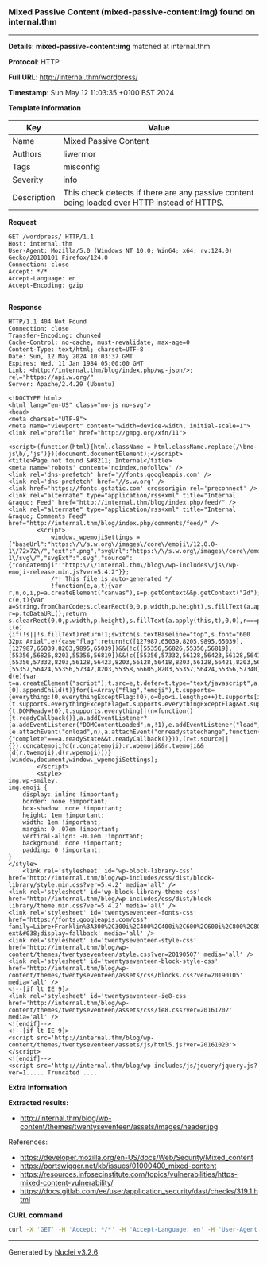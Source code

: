 ### Mixed Passive Content (mixed-passive-content:img) found on internal.thm

----
**Details**: **mixed-passive-content:img** matched at internal.thm

**Protocol**: HTTP

**Full URL**: http://internal.thm/wordpress/

**Timestamp**: Sun May 12 11:03:35 +0100 BST 2024

**Template Information**

| Key | Value |
| --- | --- |
| Name | Mixed Passive Content |
| Authors | liwermor |
| Tags | misconfig |
| Severity | info |
| Description | This check detects if there are any passive content being loaded over HTTP instead of HTTPS.<br> |

**Request**
```http
GET /wordpress/ HTTP/1.1
Host: internal.thm
User-Agent: Mozilla/5.0 (Windows NT 10.0; Win64; x64; rv:124.0) Gecko/20100101 Firefox/124.0
Connection: close
Accept: */*
Accept-Language: en
Accept-Encoding: gzip


```

**Response**
```http
HTTP/1.1 404 Not Found
Connection: close
Transfer-Encoding: chunked
Cache-Control: no-cache, must-revalidate, max-age=0
Content-Type: text/html; charset=UTF-8
Date: Sun, 12 May 2024 10:03:37 GMT
Expires: Wed, 11 Jan 1984 05:00:00 GMT
Link: <http://internal.thm/blog/index.php/wp-json/>; rel="https://api.w.org/"
Server: Apache/2.4.29 (Ubuntu)

<!DOCTYPE html>
<html lang="en-US" class="no-js no-svg">
<head>
<meta charset="UTF-8">
<meta name="viewport" content="width=device-width, initial-scale=1">
<link rel="profile" href="http://gmpg.org/xfn/11">

<script>(function(html){html.className = html.className.replace(/\bno-js\b/,'js')})(document.documentElement);</script>
<title>Page not found &#8211; Internal</title>
<meta name='robots' content='noindex,nofollow' />
<link rel='dns-prefetch' href='//fonts.googleapis.com' />
<link rel='dns-prefetch' href='//s.w.org' />
<link href='https://fonts.gstatic.com' crossorigin rel='preconnect' />
<link rel="alternate" type="application/rss+xml" title="Internal &raquo; Feed" href="http://internal.thm/blog/index.php/feed/" />
<link rel="alternate" type="application/rss+xml" title="Internal &raquo; Comments Feed" href="http://internal.thm/blog/index.php/comments/feed/" />
		<script>
			window._wpemojiSettings = {"baseUrl":"https:\/\/s.w.org\/images\/core\/emoji\/12.0.0-1\/72x72\/","ext":".png","svgUrl":"https:\/\/s.w.org\/images\/core\/emoji\/12.0.0-1\/svg\/","svgExt":".svg","source":{"concatemoji":"http:\/\/internal.thm\/blog\/wp-includes\/js\/wp-emoji-release.min.js?ver=5.4.2"}};
			/*! This file is auto-generated */
			!function(e,a,t){var r,n,o,i,p=a.createElement("canvas"),s=p.getContext&&p.getContext("2d");function c(e,t){var a=String.fromCharCode;s.clearRect(0,0,p.width,p.height),s.fillText(a.apply(this,e),0,0);var r=p.toDataURL();return s.clearRect(0,0,p.width,p.height),s.fillText(a.apply(this,t),0,0),r===p.toDataURL()}function l(e){if(!s||!s.fillText)return!1;switch(s.textBaseline="top",s.font="600 32px Arial",e){case"flag":return!c([127987,65039,8205,9895,65039],[127987,65039,8203,9895,65039])&&(!c([55356,56826,55356,56819],[55356,56826,8203,55356,56819])&&!c([55356,57332,56128,56423,56128,56418,56128,56421,56128,56430,56128,56423,56128,56447],[55356,57332,8203,56128,56423,8203,56128,56418,8203,56128,56421,8203,56128,56430,8203,56128,56423,8203,56128,56447]));case"emoji":return!c([55357,56424,55356,57342,8205,55358,56605,8205,55357,56424,55356,57340],[55357,56424,55356,57342,8203,55358,56605,8203,55357,56424,55356,57340])}return!1}function d(e){var t=a.createElement("script");t.src=e,t.defer=t.type="text/javascript",a.getElementsByTagName("head")[0].appendChild(t)}for(i=Array("flag","emoji"),t.supports={everything:!0,everythingExceptFlag:!0},o=0;o<i.length;o++)t.supports[i[o]]=l(i[o]),t.supports.everything=t.supports.everything&&t.supports[i[o]],"flag"!==i[o]&&(t.supports.everythingExceptFlag=t.supports.everythingExceptFlag&&t.supports[i[o]]);t.supports.everythingExceptFlag=t.supports.everythingExceptFlag&&!t.supports.flag,t.DOMReady=!1,t.readyCallback=function(){t.DOMReady=!0},t.supports.everything||(n=function(){t.readyCallback()},a.addEventListener?(a.addEventListener("DOMContentLoaded",n,!1),e.addEventListener("load",n,!1)):(e.attachEvent("onload",n),a.attachEvent("onreadystatechange",function(){"complete"===a.readyState&&t.readyCallback()})),(r=t.source||{}).concatemoji?d(r.concatemoji):r.wpemoji&&r.twemoji&&(d(r.twemoji),d(r.wpemoji)))}(window,document,window._wpemojiSettings);
		</script>
		<style>
img.wp-smiley,
img.emoji {
	display: inline !important;
	border: none !important;
	box-shadow: none !important;
	height: 1em !important;
	width: 1em !important;
	margin: 0 .07em !important;
	vertical-align: -0.1em !important;
	background: none !important;
	padding: 0 !important;
}
</style>
	<link rel='stylesheet' id='wp-block-library-css'  href='http://internal.thm/blog/wp-includes/css/dist/block-library/style.min.css?ver=5.4.2' media='all' />
<link rel='stylesheet' id='wp-block-library-theme-css'  href='http://internal.thm/blog/wp-includes/css/dist/block-library/theme.min.css?ver=5.4.2' media='all' />
<link rel='stylesheet' id='twentyseventeen-fonts-css'  href='https://fonts.googleapis.com/css?family=Libre+Franklin%3A300%2C300i%2C400%2C400i%2C600%2C600i%2C800%2C800i&#038;subset=latin%2Clatin-ext&#038;display=fallback' media='all' />
<link rel='stylesheet' id='twentyseventeen-style-css'  href='http://internal.thm/blog/wp-content/themes/twentyseventeen/style.css?ver=20190507' media='all' />
<link rel='stylesheet' id='twentyseventeen-block-style-css'  href='http://internal.thm/blog/wp-content/themes/twentyseventeen/assets/css/blocks.css?ver=20190105' media='all' />
<!--[if lt IE 9]>
<link rel='stylesheet' id='twentyseventeen-ie8-css'  href='http://internal.thm/blog/wp-content/themes/twentyseventeen/assets/css/ie8.css?ver=20161202' media='all' />
<![endif]-->
<!--[if lt IE 9]>
<script src='http://internal.thm/blog/wp-content/themes/twentyseventeen/assets/js/html5.js?ver=20161020'></script>
<![endif]-->
<script src='http://internal.thm/blog/wp-includes/js/jquery/jquery.js?ver=1..... Truncated ....
```

**Extra Information**

**Extracted results:**

- http://internal.thm/blog/wp-content/themes/twentyseventeen/assets/images/header.jpg


References: 
- https://developer.mozilla.org/en-US/docs/Web/Security/Mixed_content
- https://portswigger.net/kb/issues/01000400_mixed-content
- https://resources.infosecinstitute.com/topics/vulnerabilities/https-mixed-content-vulnerability/
- https://docs.gitlab.com/ee/user/application_security/dast/checks/319.1.html

**CURL command**
```sh
curl -X 'GET' -H 'Accept: */*' -H 'Accept-Language: en' -H 'User-Agent: Mozilla/5.0 (Windows NT 10.0; Win64; x64; rv:124.0) Gecko/20100101 Firefox/124.0' 'http://internal.thm/wordpress/'
```

----

Generated by [Nuclei v3.2.6](https://github.com/projectdiscovery/nuclei)